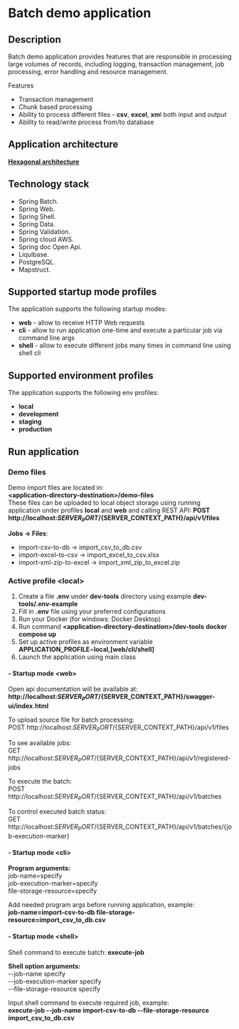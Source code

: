# Batch demo application


## Description

Batch demo application provides features that are responsible in processing large volumes of records, including logging, 
transaction management, job processing, error handling and resource management. 

Features

* Transaction management
* Chunk based processing
* Ability to process different files - **csv**, **excel**, **xm**l both input and output
* Ability to read/write process from/to database 

## Application architecture

<ins>**Hexagonal architecture**</ins>

## Technology stack

* Spring Batch.
* Spring Web.
* Spring Shell.
* Spring Data.
* Spring Validation.
* Spring cloud AWS.
* Spring doc Open Api.
* Liquibase.
* PostgreSQL.
* Mapstruct.

## Supported startup mode profiles

The application supports the following startup modes:

* **web** - allow to receive HTTP Web requests
* **cli**  - allow to run application one-time and execute a particular job via command line args
* **shell** - allow to execute different jobs many times in command line using shell cli

## Supported environment profiles

The application supports the following env profiles:

* **local**
* **development**
* **staging**
* **production**

## Run application

### Demo files
Demo import files are located in:  
**\<application-directory-destination\>/demo-files**  
These files can be uploaded to local object storage using running application under 
profiles **local** and **web** and calling REST API: 
**POST http://<i></i>localhost:${SERVER_PORT}/${SERVER_CONTEXT_PATH}/api/v1/files**  

**Jobs -> Files**:  
* import-csv-to-db -> import_csv_to_db.csv
* import-excel-to-csv -> import_excel_to_csv.xlsx
* import-xml-zip-to-excel -> import_xml_zip_to_excel.zip


### Active profile \<local\>
1. Create a file **.env** under **dev-tools** directory using example **dev-tools/.env-example**
2. Fill in  **.env** file using your preferred configurations
3. Run your Docker (for windows: Docker Desktop)
4. Run command **\<application-directory-destination\>/dev-tools** **docker compose up**
5. Set up active profiles as environment variable **APPLICATION_PROFILE**=**local,[web/cli/shell]**   
6. Launch the application using main class

#### - Startup mode \<web\>
Open api documentation will be available at:  
**http://<i></i>localhost:${SERVER_PORT}/${SERVER_CONTEXT_PATH}/swagger-ui/index.html**  

To upload source file for batch processing:  
POST http://<i></i>localhost:${SERVER_PORT}/${SERVER_CONTEXT_PATH}/api/v1/files

To see available jobs:  
GET http://<i></i>localhost:${SERVER_PORT}/${SERVER_CONTEXT_PATH}/api/v1/registered-jobs

To execute the batch:  
POST http://<i></i>localhost:${SERVER_PORT}/${SERVER_CONTEXT_PATH}/api/v1/batches

To control executed batch status:  
GET http://<i></i>localhost:${SERVER_PORT}/${SERVER_CONTEXT_PATH}/api/v1/batches/{job-execution-marker}

#### - Startup mode \<cli\>
**Program arguments:**  
job-name=specify  
job-execution-marker=specify  
file-storage-resource=specify  

Add needed program args before running application, example:  
**job-name=import-csv-to-db file-storage-resource=import_csv_to_db.csv**

#### - Startup mode \<shell\>
Shell command to execute batch: **execute-job** 

**Shell option arguments:**  
--job-name specify  
--job-execution-marker specify  
--file-storage-resource specify  

Input  shell command to execute required job, example:  
**execute-job --job-name import-csv-to-db --file-storage-resource import_csv_to_db.csv**
